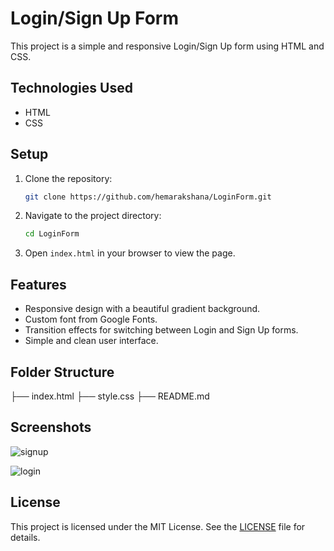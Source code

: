 # Login/Sign Up Form

This project is a simple and responsive Login/Sign Up form using HTML and CSS.

## Technologies Used

- HTML
- CSS

## Setup

1. Clone the repository:
    ```bash
    git clone https://github.com/hemarakshana/LoginForm.git
    ```

2. Navigate to the project directory:
    ```bash
    cd LoginForm
    ```

3. Open `index.html` in your browser to view the page.

## Features

- Responsive design with a beautiful gradient background.
- Custom font from Google Fonts.
- Transition effects for switching between Login and Sign Up forms.
- Simple and clean user interface.

## Folder Structure


├── index.html
├── style.css
├── README.md


## Screenshots

![signup](https://github.com/user-attachments/assets/fd4bc189-674f-4ede-b50e-c5916cd3f40f)

![login](https://github.com/user-attachments/assets/c18c6c96-2839-4eec-88c8-10991da00426)


## License

This project is licensed under the MIT License. See the [LICENSE](LICENSE) file for details.


